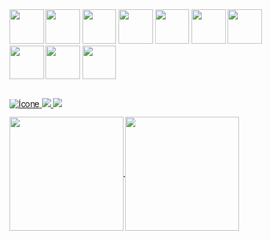 <div>
<img src="https://www.vectorlogo.zone/logos/github/github-icon.svg" width="60"> 

<img src="https://www.vectorlogo.zone/logos/linux/linux-icon.svg" width="60">

<img src="https://www.vectorlogo.zone/logos/w3_html5/w3_html5-icon.svg" width="60">

<img src="https://www.vectorlogo.zone/logos/w3_css/w3_css-official.svg" width="60">

<img src="https://www.vectorlogo.zone/logos/javascript/javascript-icon.svg" width="60">

<img src="https://www.vectorlogo.zone/logos/php/php-icon.svg" width="60">

<img src="https://www.vectorlogo.zone/logos/python/python-icon.svg" width="60">

<img src="https://www.vectorlogo.zone/logos/java/java-icon.svg" width="60">

<img src="https://www.vectorlogo.zone/logos/mysql/mysql-official.svg" width="60">

<img src="https://www.vectorlogo.zone/logos/docker/docker-official.svg" width="60">

<h2>
</div>



<a href="https://www.youtube.com/@emersonmilgrau1294">
  <img src="https://img.shields.io/badge/YouTube-FF0000?style=for-the-badge&logo=youtube&logoColor=white&theme=transparent" alt="Ícone">
</a>

<a href="https://instagram.com/emerson_batista_123?igshid=MmIzYWVlNDQ5Yg==">
  <img src="https://img.shields.io/badge/Instagram-E4405F?style=for-the-badge&logo=instagram&logoColor=white">
</a>

<a href="https://replit.com/@emerson836">
  <img src="https://img.shields.io/badge/replit-667881?style=for-the-badge&logo=replit&logoColor=white">
</a>

<p></p>

<a href="https://github.com/Emerson836/github-readme-stats">
  <img height=200 align="center"  src="https://github-readme-stats.vercel.app/api?username=Emerson836&theme=transparent" />
</a>
<a href="https://github.com/Emerson836/convoychat">
  <img height=200 align="center" src="https://github-readme-stats.vercel.app/api/top-langs?username=emerson836&layout=compact&langs_count=8&card_width=320&theme=transparent" />
</a>

 

<picture style="background-color: transparent">
  <source
    media="(prefers-color-scheme: dark)"
    srcset="
      https://raw.githubusercontent.com/platane/snk/output/github-contribution-grid-snake-dark.svg
    "
  />
  <source
    media="(prefers-color-scheme: dark)"
    srcset="
      https://raw.githubusercontent.com/platane/snk/output/github-contribution-grid-snake-dark.svg
    "
  />

</picture>



<p align="center">












</h4>
